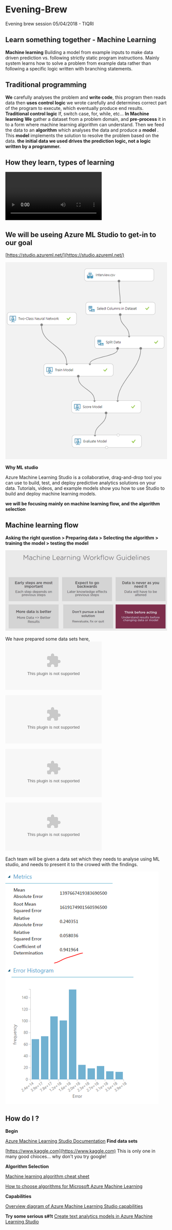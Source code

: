 # Evening-Brew
Evening brew session 05/04/2018 - TIQRI
## Learn something together - Machine Learning

__Machine learning__
Building a model from example inputs to make data driven prediction vs. following strictly static program instructions. Mainly system learns how to solve a problem from example data rather than following a specific logic written with branching statements.
## Traditional programming
__We__ carefully analyses the problem and __write code__, this program then reads data then __uses control logic__ we wrote carefully and determines correct part of the program to execute, which eventually produce end results.
__Traditional control logic__
If, switch case, for, while, etc…
__In Machine learning__
__We__ gather a dataset from a problem domain, and __pre-process__ it in to a form where machine learning algorithm can understand. Then we feed the data to an __algorithm__ which analyses the data and produce a __model__ . This __model__ implements the solution to resolve the problem based on the data.
__the initial data we used drives the prediction logic, not a logic written by a programmer.__
## How they learn, types of learning
![check the video](https://github.com/rangasurendra/evening-brew-ml/blob/master/files/learining.mp4)

## We will be useing Azure ML Studio to get-in to our goal
[https://studio.azureml.net/](https://studio.azureml.net/)

![Expiriment](https://github.com/rangasurendra/evening-brew-ml/blob/master/files/images/interview-two-class-prediction.PNG)

__Why ML studio__

Azure Machine Learning Studio is a collaborative, drag-and-drop tool you can use to build, test, and deploy predictive analytics solutions on your data. Tutorials, videos, and example models show you how to use Studio to build and deploy machine learning models.

__we will be focusing mainly on machine learning flow, and the algorithm selection__

## Machine learning flow
__Asking the right question > Preparing data > Selecting the algorithm > training the model > testing the model__

![Expiriment](https://github.com/rangasurendra/evening-brew-ml/blob/master/files/images/guide.png)

We have prepared some data sets here,
![Diabetes-dataset](https://github.com/rangasurendra/evening-brew-ml/blob/master/files/datasets/blood-suger/diabetes.csv)

![Function-approximation](https://github.com/rangasurendra/evening-brew-ml/blob/master/files/datasets/function-approximation-cos/cos-function.csv)

![kickstarter-projects-success](https://github.com/rangasurendra/evening-brew-ml/blob/master/files/datasets/kickstarter-projects/kick-2016.csv)

![interview-attendence](https://github.com/rangasurendra/evening-brew-ml/blob/master/files/datasets/will-they-come-to-interview/Interview.csv)

Each team will be given a data set which they needs to analyse using ML studio, and needs to present it to the crowed with the findings.

![Expiriment](https://github.com/rangasurendra/evening-brew-ml/blob/master/files/images/some-output.PNG)
 

## How do I ?
__Begin__ 

[Azure Machine Learning Studio Documentation](https://docs.microsoft.com/en-us/azure/machine-learning/studio/)
__Find data sets__

[https://www.kaggle.com](https://www.kaggle.com)
This is only one in many good chioces... why don't you try google!

__Algorithm Selection__ 

[Machine learning algorithm cheat sheet](https://docs.microsoft.com/en-us/azure/machine-learning/studio/algorithm-cheat-sheet)

[How to choose algorithms for Microsoft Azure Machine Learning](https://docs.microsoft.com/en-us/azure/machine-learning/studio/algorithm-choice)

__Capabilities__ 

[Overview diagram of Azure Machine Learning Studio capabilities](https://docs.microsoft.com/en-us/azure/machine-learning/studio/studio-overview-diagram)

__Try some serious s#!t__
[Create text analytics models in Azure Machine Learning Studio](https://docs.microsoft.com/en-us/azure/machine-learning/studio/text-analytics-module-tutorial)